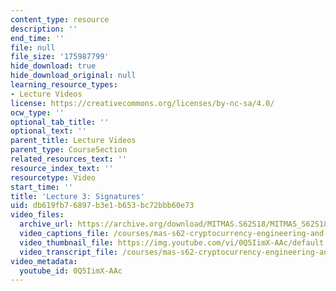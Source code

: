 ```yaml
---
content_type: resource
description: ''
end_time: ''
file: null
file_size: '175987799'
hide_download: true
hide_download_original: null
learning_resource_types:
- Lecture Videos
license: https://creativecommons.org/licenses/by-nc-sa/4.0/
ocw_type: ''
optional_tab_title: ''
optional_text: ''
parent_title: Lecture Videos
parent_type: CourseSection
related_resources_text: ''
resource_index_text: ''
resourcetype: Video
start_time: ''
title: 'Lecture 3: Signatures'
uid: db619fb7-6897-b3e1-b653-bc72bbb60e73
video_files:
  archive_url: https://archive.org/download/MITMAS.S62S18/MITMAS_S62S18_lec03_300k.mp4
  video_captions_file: /courses/mas-s62-cryptocurrency-engineering-and-design-spring-2018/bd3f2307de8957bcb7ff6e53bea08f62_0Q5IimX-AAc.vtt
  video_thumbnail_file: https://img.youtube.com/vi/0Q5IimX-AAc/default.jpg
  video_transcript_file: /courses/mas-s62-cryptocurrency-engineering-and-design-spring-2018/ea5a30f817fa8c49737df5f0378d0f63_0Q5IimX-AAc.pdf
video_metadata:
  youtube_id: 0Q5IimX-AAc
---
```

